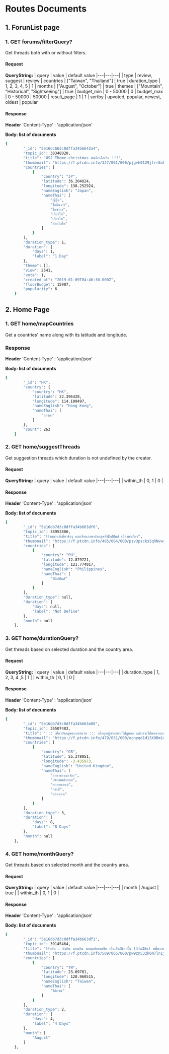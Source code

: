 # Routes Documents
## 1. ForunList page
### 1. GET forums/filterQuery?
Get threads both with or without filters.

#### Request
**QueryString:**
| query | value | default value
|---|---|---|
| type | review, suggest | review
| countries | ["Taiwan", "Thailand"] | true
| duration_type | 1, 2, 3, 4, 5 | 1
| months | ["August", "October"] | true
| themes | ["Mountain", "Historical", "Sightseeing"] | true
| budget_min | 0 - 50000 | 0
| budget_max | 0 - 50000 | 50000
| result_page | 1 | 1
| sortby | upvoted, popular, newest, oldest | popular

#### Response
**Header**
'Content-Type' : 'application/json'

**Body: list of documents**
```sh
{
        "_id": "5e16dc663c0dffa34b6642a4",
        "topic_id": 38348020,
        "title": "USJ Theme christmas มันดีเหลือเกิน !!!",
        "thumbnail": "https://f.ptcdn.info/327/061/000/pjgvh0129jfrr6ok4DJ-s.jpg",
        "countries": [
            {
                "country": "JP",
                "latitude": 36.204824,
                "longitude": 138.252924,
                "nameEnglish": "Japan",
                "nameThai": [
                    "ญี่ปุ่น",
                    "โอกินาว่า",
                    "โอซากา",
                    "เกียวโต",
                    "เกียวโต",
                    "ฮอกไกโด"
                ]
            }
        ],
        "duration_type": 1,
        "duration": {
            "days": 1,
            "label": "1 Day"
        },
        "theme": [],
        "view": 2541,
        "vote": 1,
        "created_at": "2019-01-09T04:46:30.000Z",
        "floorBudget": 15907,
        "popularity": 6
    }
```

## 2. Home Page
### 1. GET home/mapCountries
Get a countries' name along with its latitude and longitude.

### Response
**Header**
'Content-Type' : 'application/json'

**Body: list of documents**
```sh
{
        "_id": "HK",
        "country": {
            "country": "HK",
            "latitude": 22.396428,
            "longitude": 114.109497,
            "nameEnglish": "Hong Kong",
            "nameThai": [
                "ฮ่องกง"
            ]
        },
        "count": 263
    }
```

### 2. GET home/suggestThreads
Get suggestion threads which duration is not undefined by the creator.

#### Request
**QueryString:**
| query | value | default value
|---|---|---|
| within_th | 0, 1 | 0 |

#### Response
**Header**
'Content-Type' : 'application/json'

**Body: list of documents**
```sh
{
        "_id": "5e16db7d3c0dffa34b663df6",
        "topic_id": 38952886,
        "title": "รีวิวสถานที่เที่ยวชิวๆ และเรียนภาษาอังกฤษที่ฟิลิปปินส์ เมืองบาเกียว",
        "thumbnail": "https://f.ptcdn.info/405/064/000/psv3pscks5qRNvwrIhX-s.jpg",
        "countries": [
            {
                "country": "PH",
                "latitude": 12.879721,
                "longitude": 121.774017,
                "nameEnglish": "Philippines",
                "nameThai": [
                    "ฟิลิปปินส์"
                ]
            }
        ],
        "duration_type": null,
        "duration": {
            "days": null,
            "label": "Not Define"
        },
        "month": null
    },
```

### 3. GET home/durationQuery?
Get threads based on selected duration and the country area.

#### Request
**QueryString:**
| query | value | default value
|---|---|---|
| duration_type | 1, 2, 3, 4 ,5 | 1 |
| within_th | 0, 1 | 0 |

#### Response
**Header**
'Content-Type' : 'application/json'

**Body: list of documents**
```sh
{
        "_id": "5e16db7d3c0dffa34b663e08",
        "topic_id": 36507483,
        "title": "::: เที่ยวอังกฤษแบบครบรส ::: เมื่อคุณผู้ชายอยากไปดูบอล แต่เราจะไปนอนทะเลสาบ!!! ::: ตอนที่ 2 :::",
        "thumbnail": "https://f.ptcdn.info/479/051/000/oqnyqd1d13X9Bm1ce9O-o.jpg",
        "countries": [
            {
                "country": "GB",
                "latitude": 55.378051,
                "longitude": -3.435973,
                "nameEnglish": "United Kingdom",
                "nameThai": [
                    "สหราชอาณาจักร",
                    "ประเทศอังกฤษ",
                    "สกอตแลนด์",
                    "กระบี่",
                    "ลอนดอน"
                ]
            }
        ],
        "duration_type": 3,
        "duration": {
            "days": 8,
            "label": "8 Days"
        },
        "month": null
    },
```

### 4. GET home/monthQuery?
Get threads based on selected month and the country area.

#### Request
**QueryString:**
| query | value | default value
|---|---|---|
| month | August | true |
| within_th | 0, 1 | 0 |

#### Response
**Header**
'Content-Type' : 'application/json'

**Body: list of documents**
```sh
{
        "_id": "5e16db7d3c0dffa34b663df1",
        "topic_id": 39145464,
        "title": "ไต้หวัน : นั่งกิน นอนกิน นอนแช่ออนเซ็น เย็นเย็นก็ช้อปปิ้ง (4วัน3คืน) หมื่นบาทมีทอนรวมทุกอย่าง #ทริปไฟไหม้",
        "thumbnail": "https://f.ptcdn.info/509/065/000/pw9zn532k6N7ln1jkGBp-o.jpg",
        "countries": [
            {
                "country": "TW",
                "latitude": 23.69781,
                "longitude": 120.960515,
                "nameEnglish": "Taiwan",
                "nameThai": [
                    "ไต้หวัน"
                ]
            }
        ],
        "duration_type": 2,
        "duration": {
            "days": 4,
            "label": "4 Days"
        },
        "month": [
            "August"
        ]
    },
```